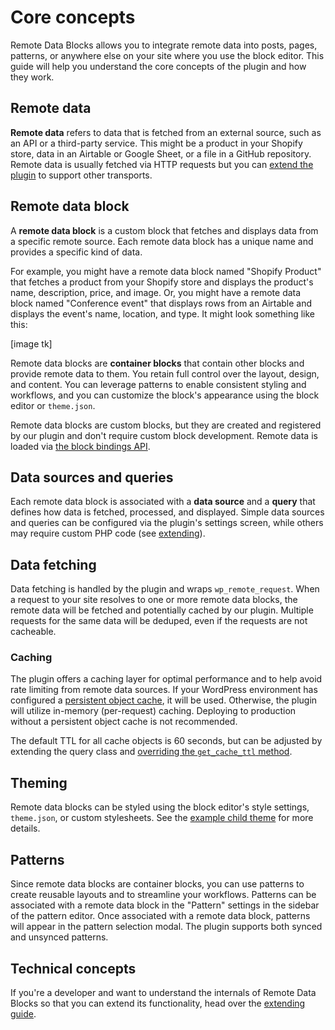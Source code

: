 # Core concepts

Remote Data Blocks allows you to integrate remote data into posts, pages, patterns, or anywhere else on your site where you use the block editor. This guide will help you understand the core concepts of the plugin and how they work.

## Remote data

**Remote data** refers to data that is fetched from an external source, such as an API or a third-party service. This might be a product in your Shopify store, data in an Airtable or Google Sheet, or a file in a GitHub repository. Remote data is usually fetched via HTTP requests but you can [extend the plugin](../extending/index.md) to support other transports.

## Remote data block

A **remote data block** is a custom block that fetches and displays data from a specific remote source. Each remote data block has a unique name and provides a specific kind of data.

For example, you might have a remote data block named "Shopify Product" that fetches a product from your Shopify store and displays the product's name, description, price, and image. Or, you might have a remote data block named "Conference event" that displays rows from an Airtable and displays the event's name, location, and type. It might look something like this:

[image tk]

Remote data blocks are **container blocks** that contain other blocks and provide remote data to them. You retain full control over the layout, design, and content. You can leverage patterns to enable consistent styling and workflows, and you can customize the block's appearance using the block editor or `theme.json`.

Remote data blocks are custom blocks, but they are created and registered by our plugin and don't require custom block development. Remote data is loaded via [the block bindings API](https://make.wordpress.org/core/2024/03/06/new-feature-the-block-bindings-api/).

## Data sources and queries

Each remote data block is associated with a **data source** and a **query** that defines how data is fetched, processed, and displayed. Simple data sources and queries can be configured via the plugin's settings screen, while others may require custom PHP code (see [extending](../extending/index.md)).

## Data fetching

Data fetching is handled by the plugin and wraps `wp_remote_request`. When a request to your site resolves to one or more remote data blocks, the remote data will be fetched and potentially cached by our plugin. Multiple requests for the same data will be deduped, even if the requests are not cacheable.

### Caching

The plugin offers a caching layer for optimal performance and to help avoid rate limiting from remote data sources. If your WordPress environment has configured a [persistent object cache](https://developer.wordpress.org/reference/classes/wp_object_cache/#persistent-cache-plugins), it will be used. Otherwise, the plugin will utilize in-memory (per-request) caching. Deploying to production without a persistent object cache is not recommended.

The default TTL for all cache objects is 60 seconds, but can be adjusted by extending the query class and [overriding the `get_cache_ttl` method](../extending/query.md#get_cache_ttl).

## Theming

Remote data blocks can be styled using the block editor's style settings, `theme.json`, or custom stylesheets. See the [example child theme](https://github.com/Automattic/remote-data-blocks/tree/trunk/example/theme) for more details.

## Patterns

Since remote data blocks are container blocks, you can use patterns to create reusable layouts and to streamline your workflows. Patterns can be associated with a remote data block in the "Pattern" settings in the sidebar of the pattern editor. Once associated with a remote data block, patterns will appear in the pattern selection modal. The plugin supports both synced and unsynced patterns.

## Technical concepts

If you're a developer and want to understand the internals of Remote Data Blocks so that you can extend its functionality, head over the [extending guide](../extending/index.md).
